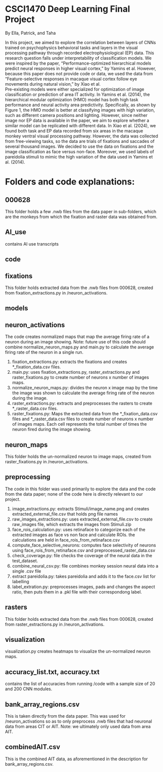 # CSCI1470 Deep Learning Final Project
By Ella, Patrick, and Taha

In this project, we aimed to explore the correlation between layers of CNNs trained on psychophysics behavioral tasks and layers in the visual processing pathway through recorded electrophysiological (EP) data. This research question falls under interpretability of classification models. We were inspired by the paper, “Performance-optimized hierarchical models predict neural responses in higher visual cortex,” by Yamins et al. However, because this paper does not provide code or data, we used the data from “Feature-selective responses in macaque visual cortex follow eye movements during natural vision,” by Xiao et al.  
Pre-existing models were either specialized for optimization of image classification or prediction of area IT activity. In Yamins et al. (2014), the hierarchical modular optimization (HMO) model has both high task performance and neural activity area predictivity.  Specifically, as shown by Figure 1, the HMO model is better at classifying images with high variation, such as different camera positions and lighting. 
However, since neither image nor EP data is available in the paper, we aim to explore whether a similar model can be replicated with different data. In Xiao et al. (2024), we found both task and EP data recorded from six areas in the macaque monkey ventral visual processing pathway. However, the data was collected from free-viewing tasks, so the data are trials of fixations and saccades of several thousand images. We decided to use the data on fixations and the image classification as face versus non-face. Moreover, we used labels of pareidolia stimuli to mimic the high variation of the data used in Yamins et al. (2014).

# Folders and code explanations:
## 000628 
This folder holds a few .nwb files from the data paper in sub-folders, which are the monkeys from which the fixation and raster data was obtained from. 

## AI_use
contains AI use transcripts
## code


## fixations
This folder holds extracted data from the .nwb files from 000628, created from fixation_extractions.py in /neuron_activations.

## models

## neuron_activations
The code creates normalized maps that map the average firing rate of a neuron during an image showing. Note: future use of this code should combine normalize_neuron_maps.py and main.py to calculate the average firing rate of the neuron in a single run. 

1. fixation_extractions.py: extracts the fixations and creates *_fixation_data.csv files.
2. main.py: uses fixation_extractions.py, raster_extractions.py and raster_fixations.py to create number of neurons x  number of images maps. 
3. normalize_neuron_maps.py: divides the neuron x image map by the time the image was shown to calculate the average firing rate of the neuron during the image.
4. raster_extractions.py: extracts and preprocesses the rasters to create *_raster_data.csv files.
5. raster_fixations.py: Maps the extracted data from the *_fixation_data.csv files and *_raster_data.csv files to create number of neurons x number of images maps. Each cell represents the total number of times the neuron fired during the image showing.

## neuron_maps
This folder holds the un-normalized neuron to image maps, created from raster_fixations.py in /neuron_activations.

## preprocessing
The code in this folder was used primarily to explore the data and the code from the data paper; none of the code here is directly relevant to our project.

1. image_extractions.py: extracts Stimuli/image_name.png and creates extracted_external_file.csv that holds png file names
2. raw_images_extractions.py: uses extracted_external_file.csv to create raw_images file, which extracts the images from Stimuli.zip 
3. face_rois_calculation.py: uses retinaface to categorize each of the extracted images as face vs non face and calculate ROIs. the calculations are held in face_rois_from_retinaface.csv
4. compute_face_selective_neurons: computes face selectivity of neurons using face_rois_from_retinaface.csv and preprocessed_raster_data.csv
5. check_coverage.py: file checks the coverage of the neural data in the test_dataset.
6. combine_neural_csv.py: file combines monkey session neural data into a single .csv file
7. extract pareidolia.py: takes pareidolia and adds it to the face.csv list for labelling
8. label_extration.py: preprocesses images, pads and changes the aspect ratio, then puts them in a .pkl file with their correspondong label.

## rasters
This folder holds extracted data from the .nwb files from 000628, created from raster_extractions.py in /neuron_activations.

## visualization
visualization.py creates heatmaps to visualize the un-normalized neuron maps.

## accuracy_list.txt, accuracy.txt
contains the list of accuracies from running /code with a sample size of 20 and 200 CNN modules.

## bank_array_regions.csv
This is taken directly from the data paper. This was used for /neuron_activations so as to only preprocess .nwb files that had neuronal data from areas CIT or AIT. Note: we ultimately only used data from area AIT. 

## combinedAIT.csv
This is the combined AIT data, as aforementioned in the description for bank_array_regions.csv.
